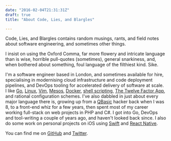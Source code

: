 ```yaml
---
date: "2016-02-04T21:31:31Z"
draft: true
title: "About Code, Lies, and Blargles"

---
```


Code, Lies, and Blargles contains random musings, rants, and field notes about software engineering, and sometimes other things.

I insist on using the Oxford Comma, far more flowery and intricate language than is wise, horrible pull-quotes (sometimes), general snarkiness, and, when bothered about something, foul language of the filthiest kind. Sike.

I'm a software engineer based in London, and sometimes available for hire, specialising in modernising cloud infrastructure and code deployment pipelines, and DevOps tooling for accelerated delivery of software at scale. I like [Go], [Linux], [Vim], [Mesos], [Docker], [shell scripting][shell], [The Twelve Factor App][12factor], and rational configuration schemes. I've also dabbled in just about every major language there is, growing up from a [QBasic] hacker back when I was 8, to a front-end whiz for a few years, then spent most of my career working full-stack on web projects in PHP and C#. I got into Go, DevOps and tool-writing a couple of years ago, and haven't looked back since. I also do some work on personal projects on iOS using [Swift] and [React Native][rn].

You can find me on [GitHub] and [Twitter].

[Go]:       http://golang.org
[Linux]:    http://linux.org
[Vim]:      http://www.vim.org
[Mesos]:    https://mesos.apache.org
[Docker]:   https://github.com/docker/docker
[shell]:    http://mywiki.wooledge.org/Bashism
[12factor]: http://12factor.net 
[QBasic]:   https://en.wikipedia.org/wiki/QBasic (Oh god why)
[Swift]:    https://developer.apple.com/swift/
[rn]:       https://facebook.github.io/react-native/

[GitHub]:  http://github.com/samsalisbury
[Twitter]: http://twitter.com/samsalisbury

